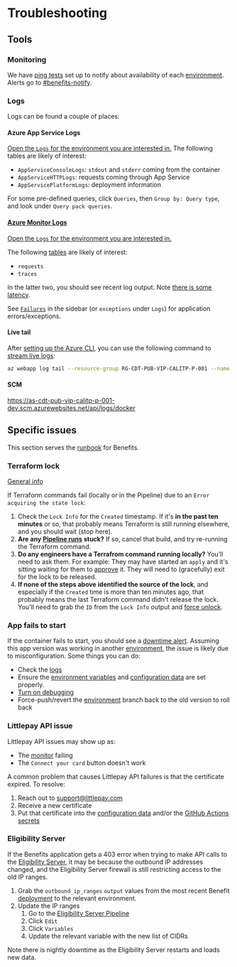 # Troubleshooting

## Tools

### Monitoring

We have [ping tests](https://docs.microsoft.com/en-us/azure/azure-monitor/app/monitor-web-app-availability) set up to notify about availability of each [environment](../infrastructure/#environments). Alerts go to [#benefits-notify](https://cal-itp.slack.com/archives/C022HHSEE3F).

### Logs

Logs can be found a couple of places:

#### Azure App Service Logs

[Open the `Logs` for the environment you are interested in.](https://docs.google.com/document/d/11EPDIROBvg7cRtU2V42c6VBxcW_o8HhcyORALNtL_XY/edit#heading=h.6pxjhslhxwvj) The following tables are likely of interest:

- `AppServiceConsoleLogs`: `stdout` and `stderr` coming from the container
- `AppServiceHTTPLogs`: requests coming through App Service
- `AppServicePlatformLogs`: deployment information

For some pre-defined queries, click `Queries`, then `Group by: Query type`, and look under `Query pack queries`.

#### [Azure Monitor Logs](https://docs.microsoft.com/en-us/azure/azure-monitor/logs/data-platform-logs)

[Open the `Logs` for the environment you are interested in.](https://docs.google.com/document/d/11EPDIROBvg7cRtU2V42c6VBxcW_o8HhcyORALNtL_XY/edit#heading=h.n0oq4r1jo7zs)

The following [tables](https://docs.microsoft.com/en-us/azure/azure-monitor/app/opencensus-python#telemetry-type-mappings) are likely of interest:

- `requests`
- `traces`

In the latter two, you should see recent log output. Note [there is some latency](https://docs.microsoft.com/en-us/azure/azure-monitor/logs/data-ingestion-time).

See [`Failures`](https://docs.microsoft.com/en-us/azure/azure-monitor/app/asp-net-exceptions#diagnose-failures-using-the-azure-portal) in the sidebar (or `exceptions` under `Logs`) for application errors/exceptions.

#### Live tail

After [setting up the Azure CLI](#making-changes), you can use the following command to [stream live logs](https://docs.microsoft.com/en-us/azure/app-service/troubleshoot-diagnostic-logs#in-local-terminal):

```sh
az webapp log tail --resource-group RG-CDT-PUB-VIP-CALITP-P-001 --name AS-CDT-PUB-VIP-CALITP-P-001 2>&1 | grep -v /healthcheck
```

#### SCM

<https://as-cdt-pub-vip-calitp-p-001-dev.scm.azurewebsites.net/api/logs/docker>

## Specific issues

This section serves the [runbook](https://www.pagerduty.com/resources/learn/what-is-a-runbook/) for Benefits.

### Terraform lock

[General info](https://developer.hashicorp.com/terraform/language/state/locking)

If Terraform commands fail (locally or in the Pipeline) due to an `Error acquiring the state lock`:

1. Check the `Lock Info` for the `Created` timestamp. If it's **in the past ten minutes** or so, that probably means Terraform is still running elsewhere, and you should wait (stop here).
1. **Are any [Pipeline runs](https://calenterprise.visualstudio.com/CDT.OET.CAL-ITP/_build?definitionId=828) stuck?** If so, cancel that build, and try re-running the Terraform command.
1. **Do any engineers have a Terrafrom command running locally?** You'll need to ask them. For example: They may have started an `apply` and it's sitting waiting for them to [approve](https://developer.hashicorp.com/terraform/cli/commands/apply#automatic-plan-mode) it. They will need to (gracefully) exit for the lock to be released.
1. **If none of the steps above identified the source of the lock**, and especially if the `Created` time is more than ten minutes ago, that probably means the last Terraform command didn't release the lock. You'll need to grab the `ID` from the `Lock Info` output and [force unlock](https://developer.hashicorp.com/terraform/language/state/locking#force-unlock).

### App fails to start

If the container fails to start, you should see a [downtime alert](#monitoring). Assuming this app version was working in another [environment](../infrastructure/#environments), the issue is likely due to misconfiguration. Some things you can do:

- Check the [logs](#logs)
- Ensure the [environment variables](../../configuration/environment-variables/) and [configuration data](../../configuration/data/) are set properly.
- [Turn on debugging](../../configuration/environment-variables/#django_debug)
- Force-push/revert the [environment](../infrastructure/#environments) branch back to the old version to roll back

### Littlepay API issue

Littlepay API issues may show up as:

- The [monitor](https://github.com/cal-itp/benefits/actions/workflows/check-api.yml) failing
- The `Connect your card` button doesn't work

A common problem that causes Littlepay API failures is that the certificate expired. To resolve:

1. Reach out to <support@littlepay.com>
1. Receive a new certificate
1. Put that certificate into the [configuration data](../../configuration/data/) and/or the [GitHub Actions secrets](https://github.com/cal-itp/benefits/settings/secrets/actions)

### Eligibility Server

If the Benefits application gets a 403 error when trying to make API calls to the [Eligibility Server](https://docs.calitp.org/eligibility-server/), it may be because the outbound IP addresses changed, and the Eligibility Server firewall is still restricting access to the old IP ranges.

1. Grab the `outbound_ip_ranges` `output` values from the most recent Benefit [deployment](https://calenterprise.visualstudio.com/CDT.OET.CAL-ITP/_build?definitionId=828) to the relevant environment.
1. Update the IP ranges
   1. Go to the [Eligibility Server Pipeline](https://dev.azure.com/mstransit/courtesy-cards/_build?definitionId=1&_a=summary)
   1. Click `Edit`
   1. Click `Variables`
   1. Update the relevant variable with the new list of CIDRs

Note there is nightly downtime as the Eligibility Server restarts and loads new data.
